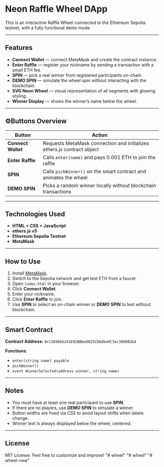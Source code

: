 # Neon Raffle Wheel DApp

This is an interactive Raffle Wheel connected to the Ethereum Sepolia testnet, with a fully functional demo mode.

---

## Features

- **Connect Wallet** — connect MetaMask and create the contract instance.
- **Enter Raffle** — register your nickname by sending a transaction with a small ETH fee.
- **SPIN** — pick a real winner from registered participants on-chain.
- **DEMO SPIN** — simulate the wheel spin without interacting with the blockchain.
- **SVG Neon Wheel** — visual representation of all segments with glowing styling.
- **Winner Display** — shows the winner’s name below the wheel.

---

## ⚙Buttons Overview

| Button               | Action                                                                 |
|----------------------|------------------------------------------------------------------------|
| **Connect Wallet**   | Requests MetaMask connection and initializes ethers.js contract object |
| **Enter Raffle**     | Calls `enter(name)` and pays 0.001 ETH to join the raffle              |
| **SPIN**             | Calls `pickWinner()` on the smart contract and animates the wheel      |
| **DEMO SPIN**        | Picks a random winner locally without blockchain transactions          |

---

## Technologies Used

- **HTML + CSS + JavaScript**
- **ethers.js v5**
- **Ethereum Sepolia Testnet**
- **MetaMask**

---

## How to Use

1. Install [MetaMask](https://metamask.io).
2. Switch to the Sepolia network and get test ETH from a faucet.
3. Open `index.html` in your browser.
4. Click **Connect Wallet**.
5. Enter your nickname.
6. Click **Enter Raffle** to join.
7. Use **SPIN** to select an on-chain winner or **DEMO SPIN** to test without blockchain.

---

## Smart Contract

**Contract Address:**
`0x13848bb241E02BBbeD825CD6dba9C3ac309802b4`

**Functions:**
- `enter(string name) payable`
- `pickWinner()`
- `event WinnerSelected(address winner, string name)`

---

## Notes

- You must have at least one real participant to use **SPIN**.
- If there are no players, use **DEMO SPIN** to simulate a winner.
- Button widths are fixed via CSS to avoid layout shifts when labels change.
- Winner text is always displayed below the wheel, centered.

---

## License

MIT License. Feel free to customize and improve!
"# wheel" 
"# wheel" 
"# wheel-new" 

